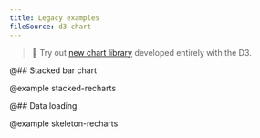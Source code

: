 ```yaml
---
title: Legacy examples
fileSource: d3-chart
---
```


> 🎉 Try out [new chart library](/data-display/area-chart/area-chart-d3-code/) developed entirely with the D3.

@## Stacked bar chart

@example stacked-recharts

@## Data loading

@example skeleton-recharts
